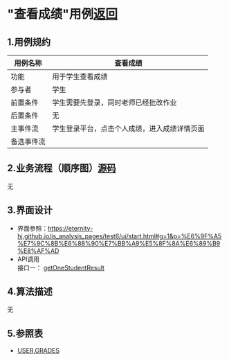 # "查看成绩"用例[返回](../README.md)
## 1.用例规约

|用例名称|查看成绩|
|------|------|
|功能|用于学生查看成绩|
|参与者|学生|
|前置条件|学生需要先登录，同时老师已经批改作业|
|后置条件|无|
|主事件流|学生登录平台，点击个人成绩，进入成绩详情页面|
|备选事件流||

## 2.业务流程（顺序图）[源码](puml/查看成绩.puml)
无
## 3.界面设计
- 界面参照：https://eternity-hj.github.io/is_analysis_pages/test6/ui/start.html#g=1&p=%E6%9F%A5%E7%9C%8B%E6%88%90%E7%BB%A9%E5%8F%8A%E6%89%B9%E8%AF%AD
- API调用  
接口一： [getOneStudentResult](接口/getOneStudentResult.md)
## 4.算法描述
无
## 5.参照表
- [USER](用例/数据库设计.md),[GRADES](用例/数据库设计.md)